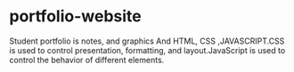 # portfolio-website

Student portfolio is notes, and graphics And HTML, CSS ,JAVASCRIPT.CSS is used to control presentation, formatting, and layout.JavaScript is used to control the behavior of different elements.
